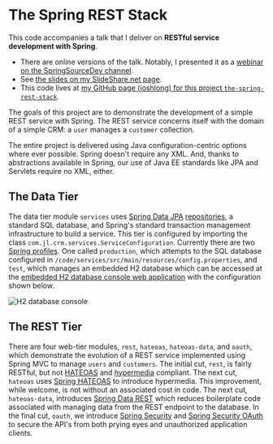 # The Spring REST Stack

This code accompanies a talk that I deliver on **RESTful service development with Spring**. 
* There are online versions of the talk. Notably, I presented it as a [webinar on the SpringSourceDev channel](http://www.youtube.com/watch?v=SC0FPuDKei0).
* See [the slides on my SlideShare.net page](http://www.slideshare.net/joshlong/rest-apis-with-spring). 
* This code lives at [my GitHub page (joshlong) for this project `the-spring-rest-stack`](http://github.com/joshlong/the-spring-rest-stack/code).

The goals of this project are to demonstrate the development of a simple REST service with Spring. The REST service concerns itself with the domain of a simple CRM: a `user` manages a  `customer` collection. 

The entire project is delivered using Java configuration-centric options where ever possible. Spring doesn't require any XML. And, thanks to abstractions available in Spring, our use of Java EE standards like JPA and Servlets require no XML, either.   

## The Data Tier
The data tier module `services` uses [Spring Data JPA](http://www.springsource.org/spring-data/jpa) [repositories](http://static.springsource.org/spring-data/data-jpa/docs/current/reference/html/repositories.html), a standard SQL database, and Spring's standard transaction management infrastructure to build a service. This tier is configured by importing the class `com.jl.crm.services.ServiceConfiguration`. Currently there are two [Spring profiles](http://static.springsource.org/spring/docs/3.2.x/spring-framework-reference/html/new-in-3.1.html#new-in-3.1-bean-definition-profiles). One called `production`, which attempts to the SQL database configured in `/code/services/src/main/resources/config.properties`, and `test`, which manages an embedded H2 database which can be accessed at  the [embedded H2 database console web application](http://localhost:8080/h2/) with the configuration shown below.

![H2 database console](https://raw.github.com/joshlong/the-spring-rest-stack/master/docs/images/h2_database_console_configuration.png "The H2 Database Console configuration")

## The REST Tier 
There are four web-tier modules, `rest`, `hateoas`, `hateoas-data`, and `oauth`, which demonstrate the evolution of a REST service implemented using Spring MVC to manage `users` and `customers`. The initial cut, `rest`, is fairly RESTful, but not [HATEOAS](http://en.wikipedia.org/wiki/HATEOAS) and [hypermedia](http://www.wikipedia.org/wiki/hypermedia) compliant. The next cut, `hateoas` uses [Spring HATEOAS](https://github.com/SpringSource/spring-hateoas) to introduce hypermedia. This improvement, while welcome, is not without an associated cost in code. The next cut, `hateoas-data`, introduces [Spring Data REST](https://github.com/SpringSource/Spring-Data-REST) which reduces boilerplate code associated with managing data from the REST endpoint to the database. In the final cut, `oauth`, we introduce [Spring Security](http://github.com/SpringSource/Spring-Security) and [Spring Security OAuth](http://www.github.com/SpringSource/Spring-Security-OAuth) to secure the API's from both prying eyes and unauthorized application clients. 

